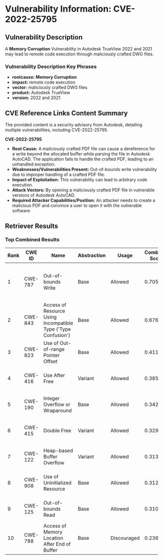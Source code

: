 # Vulnerability Information: CVE-2022-25795

## Vulnerability Description
A **Memory Corruption** Vulnerability in Autodesk TrueView 2022 and 2021 may lead to remote code execution through maliciously crafted DWG files.

### Vulnerability Description Key Phrases
- **rootcause:** **Memory Corruption**
- **impact:** remote code execution
- **vector:** maliciously crafted DWG files
- **product:** Autodesk TrueView
- **version:** 2022 and 2021

## CVE Reference Links Content Summary
The provided content is a security advisory from Autodesk, detailing multiple vulnerabilities, including CVE-2022-25795.

**CVE-2022-25795**

*   **Root Cause:** A maliciously crafted PDF file can cause a dereference for a write beyond the allocated buffer while parsing the file in Autodesk AutoCAD. The application fails to handle the crafted PDF, leading to an unhandled exception.
*   **Weaknesses/Vulnerabilities Present:** Out-of-bounds write vulnerability due to improper handling of a crafted PDF file.
*   **Impact of Exploitation:** This vulnerability can lead to arbitrary code execution.
*   **Attack Vectors:** By opening a maliciously crafted PDF file in vulnerable versions of Autodesk AutoCAD.
*   **Required Attacker Capabilities/Position:** An attacker needs to create a malicious PDF and convince a user to open it with the vulnerable software.

## Retriever Results

### Top Combined Results

| Rank | CWE ID | Name | Abstraction | Usage | Combined Score | Retrievers | Individual Scores |
|------|--------|------|-------------|-------|---------------|------------|-------------------|
| 1 | CWE-787 | Out-of-bounds Write | Base | Allowed | 0.7050 | dense, sparse, graph | dense: 0.561, sparse: 0.116, graph: 1.000 |
| 2 | CWE-843 | Access of Resource Using Incompatible Type ('Type Confusion') | Base | Allowed | 0.6767 | dense, sparse, graph | dense: 0.508, sparse: 0.113, graph: 1.000 |
| 3 | CWE-823 | Use of Out-of-range Pointer Offset | Base | Allowed | 0.4118 | sparse, graph | sparse: 0.095, graph: 1.000 |
| 4 | CWE-416 | Use After Free | Variant | Allowed | 0.3850 | sparse, graph | sparse: 0.106, graph: 0.997 |
| 5 | CWE-190 | Integer Overflow or Wraparound | Base | Allowed | 0.3426 | sparse, graph | sparse: 0.106, graph: 0.789 |
| 6 | CWE-415 | Double Free | Variant | Allowed | 0.3298 | sparse, graph | sparse: 0.108, graph: 0.827 |
| 7 | CWE-122 | Heap-based Buffer Overflow | Variant | Allowed | 0.3136 | sparse, graph | sparse: 0.111, graph: 0.772 |
| 8 | CWE-908 | Use of Uninitialized Resource | Base | Allowed | 0.3121 | dense, sparse | dense: 0.513, sparse: 0.097 |
| 9 | CWE-125 | Out-of-bounds Read | Base | Allowed | 0.3106 | dense, sparse | dense: 0.509, sparse: 0.098 |
| 10 | CWE-788 | Access of Memory Location After End of Buffer | Base | Discouraged | 0.2365 | dense, sparse | dense: 0.544, sparse: 0.093 |

